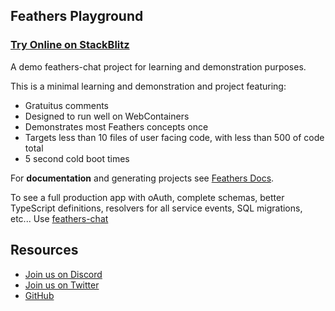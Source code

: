 ## Feathers Playground

### [Try Online on StackBlitz](https://stackblitz.com/fork/github/feathersjs/playground)

A demo feathers-chat project for learning and demonstration purposes.

This is a minimal learning and demonstration and project featuring:

- Gratuitus comments
- Designed to run well on WebContainers
- Demonstrates most Feathers concepts once
- Targets less than 10 files of user facing code, with less than 500 of code total
- 5 second cold boot times

For **documentation** and generating projects see [Feathers Docs](https://dove.feathersjs.com/).

To see a full production app with oAuth, complete schemas, better TypeScript definitions, resolvers for all service events, SQL migrations, etc... Use 
[feathers-chat](https://github.com/feathersjs/feathers-chat)

## Resources

- [Join us on Discord](https://discord.gg/qa8kez8QBx)
- [Join us on Twitter](https://twitter.com/feathersjs)
- [GitHub](https://github.com/feathersjs/feathers)
